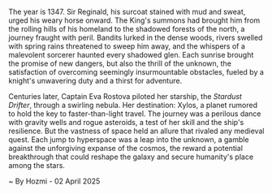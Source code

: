 
The year is 1347.  Sir Reginald, his surcoat stained with mud and sweat, urged his weary horse onward.  The King's summons had brought him from the rolling hills of his homeland to the shadowed forests of the north, a journey fraught with peril.  Bandits lurked in the dense woods, rivers swelled with spring rains threatened to sweep him away, and the whispers of a malevolent sorcerer haunted every shadowed glen.  Each sunrise brought the promise of new dangers, but also the thrill of the unknown, the satisfaction of overcoming seemingly insurmountable obstacles, fueled by a knight's unwavering duty and a thirst for adventure.

Centuries later, Captain Eva Rostova piloted her starship, the *Stardust Drifter*, through a swirling nebula.  Her destination: Xylos, a planet rumored to hold the key to faster-than-light travel.  The journey was a perilous dance with gravity wells and rogue asteroids, a test of her skill and the ship's resilience.  But the vastness of space held an allure that rivaled any medieval quest.  Each jump to hyperspace was a leap into the unknown, a gamble against the unforgiving expanse of the cosmos, the reward a potential breakthrough that could reshape the galaxy and secure humanity's place among the stars.

~ By Hozmi - 02 April 2025
